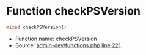 Function checkPSVersion
===========================





```php
mixed checkPSVersion()
```

* Function name: checkPSVersion
* Source: [admin-dev/functions.php line 221](https://github.com/PrestaShop/PrestaShop/blob/1.6.0.5/admin-dev/functions.php#L221).

